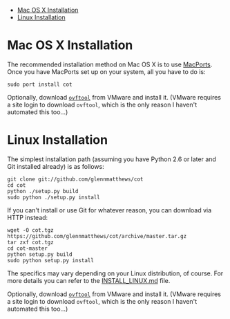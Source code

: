 * [Mac OS X Installation](#mac-os-x-installation)
* [Linux Installation](#linux-installation)

Mac OS X Installation
=====================

The recommended installation method on Mac OS X is to use
[MacPorts](http://www.macports.org/). Once you have MacPorts set up on your
system, all you have to do is:

    sudo port install cot

Optionally, download [`ovftool`](https://www.vmware.com/support/developer/ovf/)
from VMware and install it. (VMware requires a site login to download `ovftool`,
which is the only reason I haven't automated this too...)

Linux Installation
==================

The simplest installation path (assuming you have Python 2.6 or later and
Git installed already) is as follows:

    git clone git://github.com/glennmatthews/cot
    cd cot
    python ./setup.py build
    sudo python ./setup.py install

If you can't install or use Git for whatever reason, you can download via HTTP
instead:

    wget -O cot.tgz https://github.com/glennmatthews/cot/archive/master.tar.gz
    tar zxf cot.tgz
    cd cot-master
    python setup.py build
    sudo python setup.py install

The specifics may vary depending on your Linux distribution, of course.
For more details you can refer to the
[INSTALL_LINUX.md](https://github.com/glennmatthews/cot/blob/master/INSTALL_LINUX.md)
file.

Optionally, download [`ovftool`](https://www.vmware.com/support/developer/ovf/)
from VMware and install it. (VMware requires a site login to download `ovftool`,
which is the only reason I haven't automated this too...)
